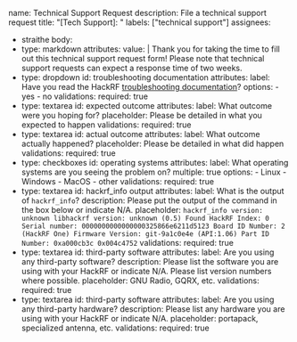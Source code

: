 name: Technical Support Request
description: File a technical support request
title: "[Tech Support]: "
labels: ["technical support"]
assignees:
  - straithe
body:
  - type: markdown
    attributes:
      value: |
        Thank you for taking the time to fill out this technical support request form! Please note that technical support requests can expect a response time of two weeks.  
  - type: dropdown
    id: troubleshooting documentation
    attributes: 
      label: Have you read the HackRF [troubleshooting documentation](https://hackrf.readthedocs.io/en/latest/troubleshooting.html)?
      options:
        - yes
        - no
    validations:
      required: true
  - type: textarea
    id: expected outcome
    attributes:
      label: What outcome were you hoping for?
      placeholder: Please be detailed in what you expected to happen
    validations:
      required: true
  - type: textarea
    id: actual outcome
    attributes:
      label: What outcome actually happened? 
      placeholder: Please be detailed in what did happen
    validations:
      required: true
  - type: checkboxes
    id: operating systems
    attributes:
      label: What operating systems are you seeing the problem on?
      multiple: true
      options: 
        - Linux
        - Windows
        - MacOS
        - other
    validations:
      required: true
  - type: textarea
    id: hackrf_info output
    attributes:
      label: What is the output of ```hackrf_info```?
      description: Please put the output of the command in the box below or indicate N/A. 
      placeholder: ```hackrf_info version: unknown
        libhackrf version: unknown (0.5)
        Found HackRF
        Index: 0
        Serial number: 0000000000000000325866e6211d5123
        Board ID Number: 2 (HackRF One)
        Firmware Version: git-9a1c0e4e (API:1.06)
        Part ID Number: 0xa000cb3c 0x004c4752```
    validations:
      required: true
  - type: textarea
    id: third-party software
    attributes:
      label: Are you using any third-party software?
      description: Please list the software you are using with your HackRF or indicate N/A. Please list version numbers where possible. 
      placeholder: GNU Radio, GQRX, etc. 
    validations:
      required: true
  - type: textarea
    id: third-party software
    attributes:
      label: Are you using any third-party hardware? 
      description: Please list any hardware you are using with your HackRF or indicate N/A. 
      placeholder: portapack, specialized antenna, etc. 
    validations:
      required: true
